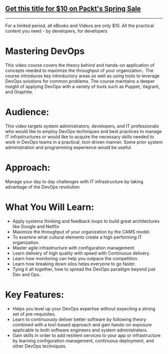 ## [Get this title for $10 on Packt's Spring Sale](https://www.packt.com/V05504?utm_source=github&utm_medium=packt-github-repo&utm_campaign=spring_10_dollar_2022)
-----
For a limited period, all eBooks and Videos are only $10. All the practical content you need \- by developers, for developers

# Mastering DevOps
This video course covers the theory behind and hands-on application of concepts needed to maximize the throughput of your organization.. The course introduces key introductory areas as well as using tools to leverage DevOps solutions for common problems. The course maintains a deeper insight of applying DevOps with a variety of tools such as Puppet, Vagrant, and Graphite.
# Audience:
This video targets system administrators, developers, and IT professionals who would like to employ DevOps techniques and best practices to manage IT infrastructures or would like to acquire the necessary skills needed to work in DevOps teams in a practical, tool-driven manner. Some prior system administration and programming experience would be useful.
# Approach: 
Manage your day to day challenges with IT infrastructure by taking advantage of the DevOps revolution
# What You Will Learn:
* Apply systems thinking and feedback loops to build great architectures like Google and Netflix
* Maximize the throughput of your organization by the CAMS model.
* To examine what cultural elements create a high performing IT organization.
* Master agile infrastructure with configuration management.
* Learn delivery of high quality with speed with Continuous delivery.
* Learn how monitoring can help you outpace the competition.
* Learn how breaking down silos helps everyone to go faster.
* Tying it all together, how to spread the DevOps paradigm beyond just Dev and Ops.
# Key Features: 
* Helps you level up your DevOps expertise without expecting a strong set of pre-requisites.
* Learn to continuously deliver better software by following theory combined with a tool-based approach and gain hands-on exposure applicable to both software engineers and system administrators.
* Gain skills in order to add resilient services to your app or infrastructure by learning configuration management, continuous deployment, and other DevOps techniques.
